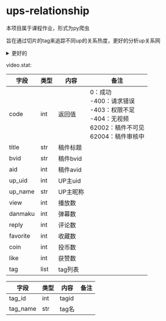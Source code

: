 # ups-relationship
本项目属于课程作业，形式为py爬虫

旨在通过切片的tag来追踪不同up的关系热度，更好的分析up关系网
<details><summary>更好的</summary>磕cp : )</details>

video.stat:

| 字段    | 类型  | 内容   | 备注    |
|---------|-----|------|------------------------------------------------------------------------------------|
| code    | int | 返回值  | 0：成功<br />-400：请求错误<br />-403：权限不足<br />-404：无视频<br />62002：稿件不可见<br />62004：稿件审核中 |
| title   | str | 稿件标题     |                                                    |
| bvid    | str | 稿件bvid     |                                                    |
| aid     | int | 稿件avid     |                                                    |
| up_uid  | int | UP主uid      |       |
| up_name | str | UP主昵称     |       |
| view    | int | 播放数       |       |
| danmaku | int | 弹幕数       |       |
| reply   | int | 评论数       |       |
| favorite | int | 收藏数      |       |
| coin    | int | 投币数       |       |
| like    | int | 获赞数       |       |
| tag     | list | tag列表     |       |

| 字段    | 类型  | 内容   | 备注    |
|---------|-----|------|------------------------------------------------------------------------------------|
| tag_id     | int | tagid     |       |
| tag_name   | str | tag名     |       |